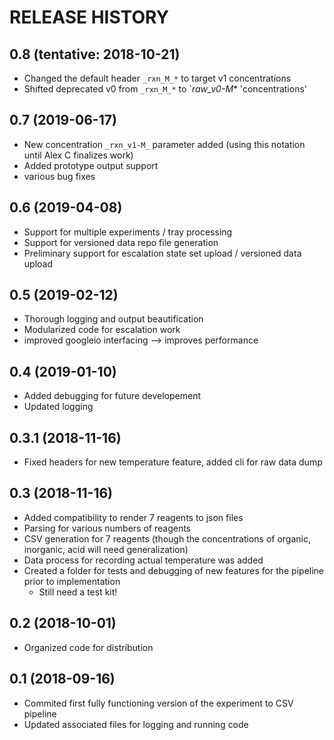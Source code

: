 RELEASE HISTORY
===============

0.8 (tentative: 2018-10-21)
-------------------------
  * Changed the default header `_rxn_M_*` to target v1 concentrations
  * Shifted deprecated v0 from `_rxn_M_*` to `_raw_v0-M_* 'concentrations'

0.7 (2019-06-17)
-------------------------
  * New concentration `_rxn_v1-M_` parameter added (using this notation until Alex C finalizes work)
  * Added prototype output support
  * various bug fixes

0.6 (2019-04-08)
--------------------------
  * Support for multiple experiments / tray processing
  * Support for versioned data repo file generation 
  * Preliminary support for escalation state set upload / versioned data upload

0.5 (2019-02-12)
--------------------------
  * Thorough logging and output beautification
  * Modularized code for escalation work
  * improved googleio interfacing --> improves performance

0.4 (2019-01-10)
--------------------------
  * Added debugging for future developement
  * Updated logging

0.3.1 (2018-11-16)
--------------------------
  * Fixed headers for new temperature feature, added cli for raw data dump

0.3 (2018-11-16)
--------------------------
  * Added compatibility to render 7 reagents to json files
  * Parsing for various numbers of reagents
  * CSV generation for 7 reagents (though the concentrations of organic, inorganic, acid will need generalization)
  * Data process for recording actual temperature was added
  * Created a folder for tests and debugging of new features for the pipeline prior to implementation
    * Still need a test kit!

0.2 (2018-10-01)
--------------------------
  * Organized code for distribution

0.1 (2018-09-16)
----------------
  * Commited first fully functioning version of the experiment to CSV pipeline
  * Updated associated files for logging and running code
